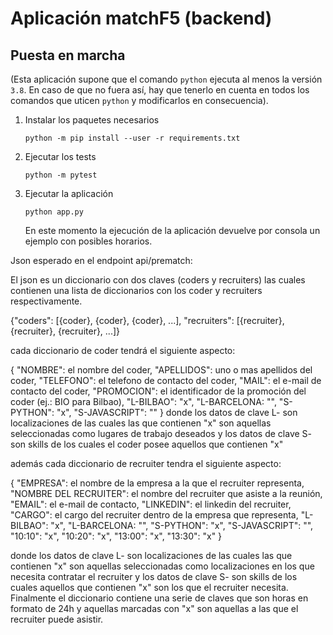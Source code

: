 # Aplicación matchF5 (backend)

## Puesta en marcha

(Esta aplicación supone que el comando `python` ejecuta al menos la versión `3.8`. En caso de que no fuera así, hay que tenerlo en cuenta en todos los comandos que uticen `python` y modificarlos en consecuencia).

1. Instalar los paquetes necesarios

   `python -m pip install --user -r requirements.txt`

2. Ejecutar los tests

   `python -m pytest`

3. Ejecutar la aplicación

   `python app.py`

   En este momento la ejecución de la aplicación devuelve por consola un ejemplo con posibles horarios.

Json esperado en el endpoint api/prematch:

El json es un diccionario con dos claves (coders y recruiters) las cuales
contienen una lista de diccionarios con los coder y recruiters respectivamente.

{"coders": [{coder}, {coder}, {coder}, ...], "recruiters": [{recruiter}, {recruiter}, {recruiter}, ...]}

cada diccionario de coder tendrá el siguiente aspecto:

{
"NOMBRE": el nombre del coder,
"APELLIDOS": uno o mas apellidos del coder,
"TELEFONO": el telefono de contacto del coder,
"MAIL": el e-mail de contacto del coder,
"PROMOCION": el identificador de la promoción del coder (ej.: BIO para Bilbao),
"L-BILBAO": "x",
"L-BARCELONA: "",
"S-PYTHON": "x",
"S-JAVASCRIPT": ""
}
donde los datos de clave L- son localizaciones de las cuales las que contienen "x" son
aquellas seleccionadas como lugares de trabajo deseados y los datos de clave S- son skills
de los cuales el coder posee aquellos que contienen "x"

además cada diccionario de recruiter tendra el siguiente aspecto:

{
"EMPRESA": el nombre de la empresa a la que el recruiter representa,
"NOMBRE DEL RECRUITER": el nombre del recruiter que asiste a la reunión,
"EMAIL": el e-mail de contacto,
"LINKEDIN": el linkedin del recruiter,
"CARGO": el cargo del recruiter dentro de la empresa que representa,
"L-BILBAO": "x",
"L-BARCELONA: "",
"S-PYTHON": "x",
"S-JAVASCRIPT": "",
"10:10": "x",
"10:20": "x",
"13:00": "x",
"13:30": "x"
}

donde los datos de clave L- son localizaciones de las cuales las que contienen "x" son
aquellas seleccionadas como localizaciones en los que necesita contratar el recruiter
y los datos de clave S- son skills de los cuales aquellos que contienen "x" son los que
el recruiter necesita. Finalmente el diccionario contiene una serie de claves que son
horas en formato de 24h y aquellas marcadas con "x" son aquellas a las que el recruiter
puede asistir.
